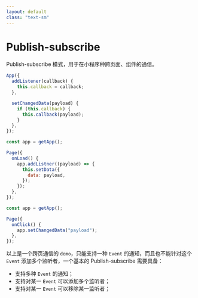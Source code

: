 ```yaml
---
layout: default
class: "text-sm"
---
```


# Publish-subscribe <MarkerPattern />

Publish-subscribe 模式，用于在小程序种跨页面、组件的通信。

<!-- <div v-click-hide>

在处理业务需求的时候，常常会遇到一些情况，在二级或者三级页面进行某些操作或者变更后，需要将结果通知到上级页面去。比如：

- 选择了某些配置项，点击保存后，外部页面能够立即变更；
- 在上传头像页面，上传完毕后，外部页面的头像能够立即显示为新头像；
- 等等...

</div> -->

<!-- <div class="grid grid-cols-3 gap-x-4 -mt-30"> -->
<div class="grid grid-cols-3 gap-x-4">

<v-click>

```js {all|2-4|6-10|all}
App({
  addListener(callback) {
    this.callback = callback;
  },

  setChangedData(payload) {
    if (this.callback) {
      this.callback(payload);
    }
  },
});
```

</v-click>

<v-click>

```js {5-9|all}
const app = getApp();

Page({
  onLoad() {
    app.addListner((payload) => {
      this.setData({
        data: payload,
      });
    });
  },
});
```

</v-click>

<v-click>

```js {5|all}
const app = getApp();

Page({
  onClick() {
    app.setChangedData("payload");
  },
});
```

</v-click>

</div>

<v-click>

以上是一个跨页通信的 `demo`，只能支持一种 `Event` 的通知，而且也不能针对这个 `Event` 添加多个监听者，一个基本的 Publish-subscribe 需要具备：

- 支持多种 `Event` 的通知；
- 支持对某一 `Event` 可以添加多个监听者；
- 支持对某一 `Event` 可以移除某一监听者；

</v-click>

